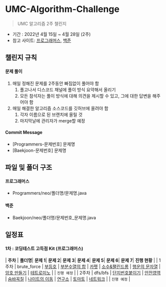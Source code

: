 # UMC-Algorithm-Challenge

> UMC 알고리즘 2주 챌린지

- 기간 : 2022년 4월 15일 ~ 4월 28일 (2주)
- 참고 사이트: [프로그래머스](https://programmers.co.kr/learn/challenges), [백준](https://www.acmicpc.net/)

## 챌린지 규칙

#### 문제 풀이

1. 매일 정해진 문제를 2주동안 빠짐없이 풀어야 함
    1. 풀고나서 디스코드 채널에 풀이 방식 요약해서 올리기
    2. 모든 참석자는 풀이 방식에 대해 의견을 제시할 수 있고, 그에 대한 답변을 해주어야 함
2. 매일 해결한 알고리즘 소스코드를 깃허브에 올려야 함
    1. 각자 이름으로 된 브랜치에 올릴 것
    2. 마지막날에 관리자가 merge할 예정

#### Commit Message

- [Programmers-문제번호] 문제명
- [Baekjoon-문제번호] 문제명

## 파일 및 폴더 구조

#### 프로그래머스

- Programmers/neo/폴더명/문제명.java

#### 백준

- Baekjoon/neo/폴더명/문제번호_문제명.java

## 일정표

#### 1차 : 코딩테스트 고득점 Kit (프로그래머스)

| **주차** | **폴더명**| **문제 1**| **문제 2**| **문제 3**| **문제 4**| **문제 5**| **문제 6**| **문제 7**| **진행 현황** |
| 1주차    | brute_force              | [부등호](https://www.acmicpc.net/problem/2529) | [부분수열의 합](https://www.acmicpc.net/problem/1182) | [카펫](https://programmers.co.kr/learn/courses/30/lessons/42842) | [소수&팰린드롬](https://www.acmicpc.net/problem/1747) | [행운의 문자열](https://www.acmicpc.net/problem/1342) | [암호 만들기](https://www.acmicpc.net/problem/1759) | [테트로미노](https://www.acmicpc.net/problem/14500) |                                                              | `진행 예정`   |
| 2주차    | dfs/bfs         | [단지번호붙이기](https://www.acmicpc.net/problem/2667) | [안전영역](https://www.acmicpc.net/problem/2468) | [숨바꼭질](https://www.acmicpc.net/problem/1697) | [나이트의 이동](https://www.acmicpc.net/problem/7562) | [연구소](https://www.acmicpc.net/problem/14502) | [토마토](https://www.acmicpc.net/problem/7576) | [네트워크](https://programmers.co.kr/learn/courses/30/lessons/43162) |                                                              | `진행 예정`   |            
